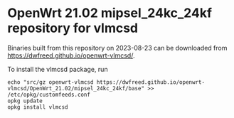 OpenWrt 21.02 mipsel_24kc_24kf repository for vlmcsd
========

Binaries built from this repository on 2023-08-23 can be downloaded from <https://dwfreed.github.io/openwrt-vlmcsd/>.

To install the vlmcsd package, run

```
echo "src/gz openwrt-vlmcsd https://dwfreed.github.io/openwrt-vlmcsd/OpenWrt_21.02/mipsel_24kc_24kf/base" >> /etc/opkg/customfeeds.conf
opkg update
opkg install vlmcsd
```
